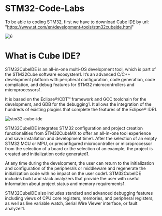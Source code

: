 # STM32-Code-Labs
To be able to coding STM32, first we have to download Cube IDE by url: "https://www.st.com/en/development-tools/stm32cubeide.html"

![6](https://github.com/rithylim99/STM32-Code-Labs/assets/101658566/b94ea800-fcb4-455a-ac00-7e7b14c75dc2)

# What is Cube IDE?

STM32CubeIDE is an all-in-one multi-OS development tool, which is part of the STM32Cube software ecosystem1. It’s an advanced C/C++ development platform with peripheral configuration, code generation, code compilation, and debug features for STM32 microcontrollers and microprocessors1.

It is based on the Eclipse®/CDT™ framework and GCC toolchain for the development, and GDB for the debugging1. It allows the integration of the hundreds of existing plugins that complete the features of the Eclipse® IDE1.

![stm32-cube-ide](https://github.com/rithylim99/STM32-Code-Labs/assets/101658566/f43c0d1b-2bc3-4483-b83c-e0bee8559d0f)

STM32CubeIDE integrates STM32 configuration and project creation functionalities from STM32CubeMX to offer an all-in-one tool experience and save installation and development time1. After the selection of an empty STM32 MCU or MPU, or preconfigured microcontroller or microprocessor from the selection of a board or the selection of an example, the project is created and initialization code generated1.

At any time during the development, the user can return to the initialization and configuration of the peripherals or middleware and regenerate the initialization code with no impact on the user code1. STM32CubeIDE includes build and stack analyzers that provide the user with useful information about project status and memory requirements1.

STM32CubeIDE also includes standard and advanced debugging features including views of CPU core registers, memories, and peripheral registers, as well as live variable watch, Serial Wire Viewer interface, or fault analyzer1.
